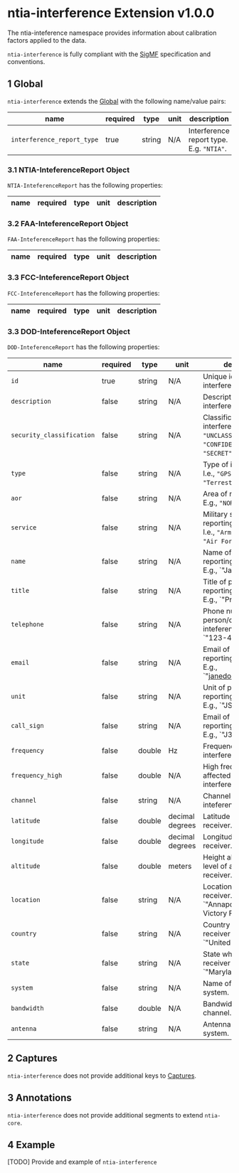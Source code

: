 # ntia-interference Extension v1.0.0
The ntia-inteference namespace provides information about calibration factors applied to the data.

`ntia-interference` is fully compliant with the [SigMF](https://github.com/gnuradio/SigMF/blob/master/sigmf-spec.md#namespaces) specification and conventions.

## 1 Global
`ntia-interference` extends the [Global](https://github.com/gnuradio/SigMF/blob/master/sigmf-spec.md#global-object) with the following name/value pairs:

|name|required|type|unit|description|
|----|--------------|-------|-------|-----------|
|`interference_report_type`|true|string|N/A|Interference report type. E.g. `"NTIA"`.|

### 3.1 NTIA-InteferenceReport Object
`NTIA-InteferenceReport` has the following properties:

|name|required|type|unit|description|
|----|--------------|-------|-------|-----------|

### 3.2 FAA-InteferenceReport Object
`FAA-InteferenceReport` has the following properties:

|name|required|type|unit|description|
|----|--------------|-------|-------|-----------|

### 3.3 FCC-InteferenceReport Object
`FCC-InteferenceReport` has the following properties:

|name|required|type|unit|description|
|----|--------------|-------|-------|-----------|

### 3.3 DOD-InteferenceReport Object
`DOD-InteferenceReport` has the following properties:

|name|required|type|unit|description|
|----|--------------|-------|-------|-----------|
|`id`|true|string|N/A|Unique id of the interference report.|
|`description`|false|string|N/A|Description of the interference.|
|`security_classification`|false|string|N/A|Classification of interference report. I.e., `"UNCLASSIFIED"`, `"CONFIDENTIAL"`, or `"SECRET"`.|
|`type`|false|string|N/A|Type of interference. I.e., `"GPS"`, `"SATCOM"`, or `"Terrestrial"`.|
|`aor`|false|string|N/A|Area of responsibility. E.g., `"NORTHCOM"`.|
|`service`|false|string|N/A|Military service reporting inteference. I.e., `"Army"`, `"Navy"`, or `"Air Force"`.|
|`name`|false|string|N/A|Name of person reporting inteference. E.g., `"Jane Doe".|
|`title`|false|string|N/A|Title of person reporting inteference. E.g., `"Private".|
|`telephone`|false|string|N/A|Phone number of person/office reporting inteference. E.g., `"123-456-7890".|
|`email`|false|string|N/A|Email of person/office reporting inteference. E.g., `"janedoe@agency.mil".|
|`unit`|false|string|N/A|Unit of person/office reporting inteference. E.g., `"JSC".|
|`call_sign`|false|string|N/A|Email of person/office reporting inteference. E.g., `"J3 OPS".|
|`frequency`|false|double|Hz|Frequency affected by interference.|
|`frequency_high`|false|double|N/A|High frequency affected by interference.|
|`channel`|false|string|N/A|Channel affected by inteference.|
|`latitude`|false|double|decimal degrees|Latitude of affected receiver.|
|`longitude`|false|double|decimal degrees|Longitude of affected receiver.|
|`altitude`|false|double|meters|Height above mean sea level of affected receiver.|
|`location`|false|string|N/A|Location of affected receiver. E.g., `"Annapolis, Camp Victory Front Gate".|
|`country`|false|string|N/A|Country where affected receiver is located. E.g., `"United States".|
|`state`|false|string|N/A|State where affected receiver is located. E.g., `"Maryland".|
|`system`|false|string|N/A|Name of affected system.|
|`bandwidth`|false|double|N/A|Bandwidth of affected channel.|
|`antenna`|false|string|N/A|Antenna of affected system.|

## 2 Captures
`ntia-interference` does not provide additional keys to [Captures](https://github.com/gnuradio/SigMF/blob/master/sigmf-spec.md#captures-array).

## 3 Annotations
`ntia-interference` does not provide additional segments to extend `ntia-core`.

## 4 Example
[TODO] Provide and example of `ntia-interference`

